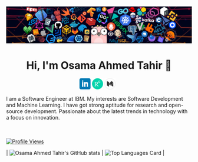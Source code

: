 ![](https://github.com/osamaahmed17/osamaahmed17/blob/main/header_1.png)
<h1 align="center">Hi, I'm Osama Ahmed Tahir 👋</h1>


<p align='center'>
<a href="https://www.linkedin.com/in/osamaahmed17/"><img height="30" src="https://github.com/osamaahmed17/osamaahmed17/blob/main/linkedin.png?raw=true"></a>
<a href="https://www.researchgate.net/profile/Osama-Ahmed-7"><img height="30" src="https://github.com/osamaahmed17/osamaahmed17/blob/main/researchgate.png?raw=true"></a>
<a  href="https://medium.com/@osamaahmedtahir17"><img  height="30" src="https://github.com/osamaahmed17/osamaahmed17/blob/main/mediumwhite.png?raw=true"></a>&nbsp;&nbsp;
</p>
I am a Software Engineer at IBM. My interests are Software Development and Machine Learning. I have got strong aptitude for research and open-source development. Passionate about the latest trends in technology with a focus on innovation.


<br/><br/>
[![Profile Views](https://komarev.com/ghpvc/?username=osamaahmed17&color=blue&style=plastic)](https://github.com/osamaahmed17) <br>

| ![Osama Ahmed Tahir's GitHub stats](https://github-readme-stats.vercel.app/api?username=osamaahmed17&show_icons=true)  | ![Top Languages Card](https://github-readme-stats.vercel.app/api/top-langs/?username=osamaahmed17&layout=compact) |